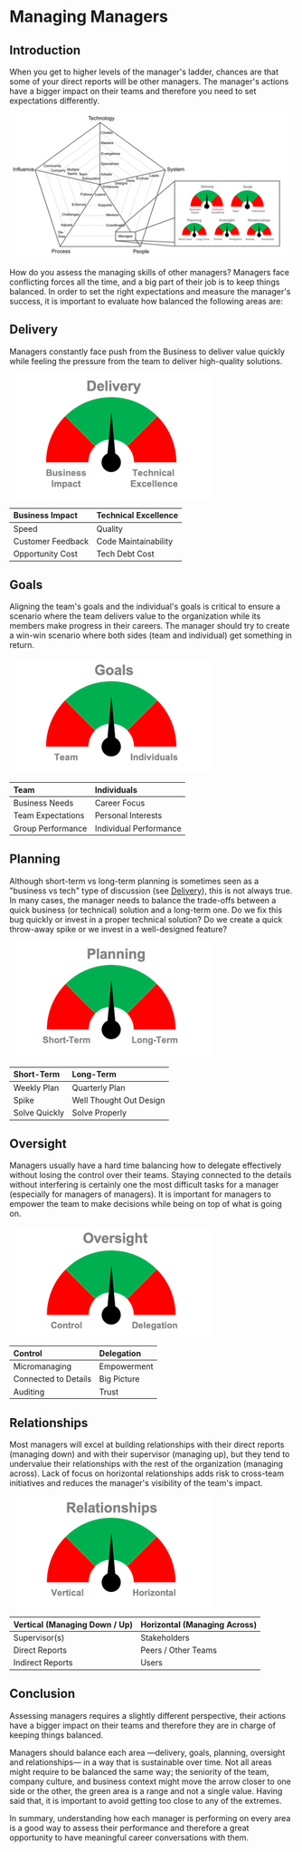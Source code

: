 # Managing Managers

## Introduction

When you get to higher levels of the manager's ladder, chances are that some of your direct reports will be other managers.
The manager's actions have a bigger impact on their teams and therefore you need to set expectations differently.

<picture>
  <source media="(prefers-color-scheme: dark)" srcset="charts/dashboard-dark.png">
  <source media="(prefers-color-scheme: light)" srcset="charts/dashboard.png">
  <img alt="Dashboard" src="charts/dashboard.png">
</picture>

How do you assess the managing skills of other managers?
Managers face conflicting forces all the time, and a big part of their job is to keep things balanced.
In order to set the right expectations and measure the manager's success, it is important to evaluate how balanced the following areas are:

## Delivery

Managers constantly face push from the Business to deliver value quickly while feeling the pressure from the team to deliver high-quality solutions.

![Delivery](charts/dashboard-delivery.png)

| Business Impact   | Technical Excellence |
| :---------------- | :------------------- |
| Speed             | Quality              |
| Customer Feedback | Code Maintainability |
| Opportunity Cost  | Tech Debt Cost       |

## Goals

Aligning the team's goals and the individual's goals is critical to ensure a scenario where the team delivers value to the organization while its members make progress in their careers. The manager should try to create a win-win scenario where both sides (team and individual) get something in return.

![Goals](charts/dashboard-goals.png)

| Team              | Individuals            |
| :---------------- | :--------------------- |
| Business Needs    | Career Focus           |
| Team Expectations | Personal Interests     |
| Group Performance | Individual Performance |

## Planning

Although short-term vs long-term planning is sometimes seen as a "business vs tech" type of discussion (see [Delivery](#delivery)), this is not always true. In many cases, the manager needs to balance the trade-offs between a quick business (or technical) solution and a long-term one. Do we fix this bug quickly or invest in a proper technical solution? Do we create a quick throw-away spike or we invest in a well-designed feature?

![Planning](charts/dashboard-planning.png)

| Short-Term    | Long-Term               |
| :------------ | :---------------------- |
| Weekly Plan   | Quarterly Plan          |
| Spike         | Well Thought Out Design |
| Solve Quickly | Solve Properly          |

## Oversight

Managers usually have a hard time balancing how to delegate effectively without losing the control over their teams. Staying connected to the details without interfering is certainly one the most difficult tasks for a manager (especially for managers of managers). It is important for managers to empower the team to make decisions while being on top of what is going on.

![Oversight](charts/dashboard-oversight.png)

| Control              | Delegation  |
| :------------------- | :---------- |
| Micromanaging        | Empowerment |
| Connected to Details | Big Picture |
| Auditing             | Trust       |

## Relationships

Most managers will excel at building relationships with their direct reports (managing down) and with their supervisor (managing up), but they tend to undervalue their relationships with the rest of the organization (managing across). Lack of focus on horizontal relationships adds risk to cross-team initiatives and reduces the manager's visibility of the team's impact.

![Relationships](charts/dashboard-relationships.png)

| Vertical (Managing Down / Up) | Horizontal (Managing Across) |
| :---------------------------- | :--------------------------- |
| Supervisor(s)                 | Stakeholders                 |
| Direct Reports                | Peers / Other Teams          |
| Indirect Reports              | Users                        |

## Conclusion

Assessing managers requires a slightly different perspective, their actions have a bigger impact on their teams and therefore they are in charge of keeping things balanced.

Managers should balance each area —delivery, goals, planning, oversight and relationships— in a way that is sustainable over time. Not all areas might require to be balanced the same way; the seniority of the team, company culture, and business context might move the arrow closer to one side or the other, the green area is a range and not a single value. Having said that, it is important to avoid getting too close to any of the extremes.

In summary, understanding how each manager is performing on every area is a good way to assess their performance and therefore a great opportunity to have meaningful career conversations with them.
